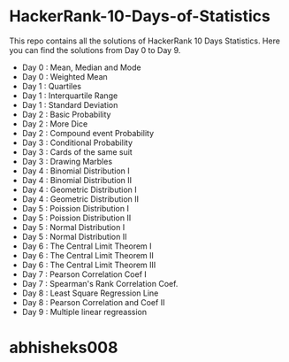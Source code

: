 # HackerRank-10-Days-of-Statistics
This repo contains all the solutions of HackerRank 10 Days Statistics. Here you can find the solutions from Day 0 to Day 9.

- Day 0 : Mean, Median and Mode
- Day 0 : Weighted Mean
- Day 1 : Quartiles
- Day 1 : Interquartile Range
- Day 1 : Standard Deviation
- Day 2 : Basic Probability
- Day 2 : More Dice
- Day 2 : Compound event Probability
- Day 3 : Conditional Probability
- Day 3 : Cards of the same suit
- Day 3 : Drawing Marbles
- Day 4 : Binomial Distribution I
- Day 4 : Binomial Distribution II
- Day 4 : Geometric Distribution I
- Day 4 : Geometric Distribution II
- Day 5 : Poission Distribution I
- Day 5 : Poission Distribution II
- Day 5 : Normal Distribution I
- Day 5 : Normal Distribution II
- Day 6 : The Central Limit Theorem I
- Day 6 : The Central Limit Theorem II
- Day 6 : The Central Limit Theorem III
- Day 7 : Pearson Correlation Coef I
- Day 7 : Spearman's Rank Correlation Coef.
- Day 8 : Least Square Regression Line
- Day 8 : Pearson Correlation and Coef II
- Day 9 : Multiple linear regreassion

# abhisheks008
